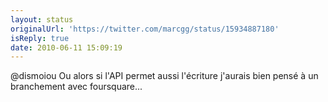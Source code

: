 ```yaml
---
layout: status
originalUrl: 'https://twitter.com/marcgg/status/15934887180'
isReply: true
date: 2010-06-11 15:09:19
---
```


@dismoiou Ou alors si l'API permet aussi l'écriture j'aurais bien pensé à un branchement avec foursquare...
